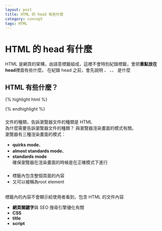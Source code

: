 ```yaml
---
layout: post
title: HTML 的 head 有些什麼
category: concept
tags: HTML
---
```

# HTML 的 head 有什麼
HTML 是網頁的架構，由語意標籤組成，這裡不會特別紀錄標籤，會把**重點放在 head**裡面有些什麼。
在紀錄 head 之前，會先說明 <!DOCTYPE html>、<html> 、<head>、<body> 是什麼
## HTML 有些什麼？
{% highlight html %}
<!DOCTYPE html>
<html lang="en">
<head>
	<meta charset="UTF-8">
	<meta http-equiv="X-UA-Compatible" content="IE=edge">
	<meta name="viewport" content="width=device-width, initial-scale=1.0">
	<title>Document</title>
</head>
<body>
</body>
</html>
{% endhighlight %}

### <!DOCTYPE html>
文件的種類，告訴瀏覽器文件的種類是 HTML<br>
為什麼需要告訴瀏覽器文件的種類？ 與瀏覽器渲染畫面的模式有關。<br>
瀏覽器有三種渲染畫面的模式：
- **quirks mode**、
- **almost standards mode**、
- **standards mode**<br>
確保瀏覽器在渲染畫面的時候是在正確模式下進行


### <html>
- <html>標籤內包含整個頁面的內容
- 又可以被稱為root element

## <head>
標籤內的內容不會顯示給使用者看到，包含 HTML 的文件內容 
- **網頁關鍵字**與 SEO 搜尋引擎優化有關
- **CSS**
- **title**
- **script**


